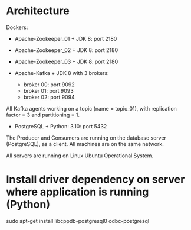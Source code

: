 # Architecture

Dockers:

- Apache-Zookeeper_01 + JDK 8: port 2180
- Apache-Zookeeper_02 + JDK 8: port 2180
- Apache-Zookeeper_03 + JDK 8: port 2180

- Apache-Kafka + JDK 8 with 3 brokers:
    - broker 00: port 9092
    - broker 01: port 9093
    - broker 02: port 9094

All Kafka agents working on a topic (name = topic_01), with replication factor = 3 and partitioning = 1.

- PostgreSQL + Python: 3.10: port 5432

The Producer and Consumers are running on the database server (PostgreSQL), as a client. All machines are on the same network.

All servers are running on Linux Ubuntu Operational System.

# Install driver dependency on server where application is running (Python)
sudo apt-get install libcppdb-postgresql0 odbc-postgresql